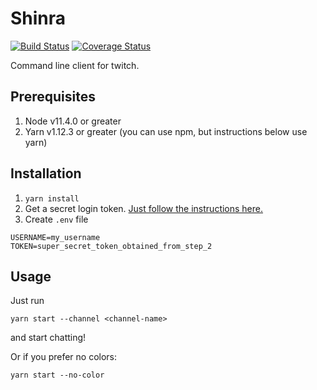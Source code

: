 # Shinra
[![Build Status](https://travis-ci.org/jkeam/shinra.svg?branch=master)](https://travis-ci.org/jkeam/shinra)
[![Coverage Status](https://coveralls.io/repos/github/jkeam/shinra/badge.svg?branch=master)](https://coveralls.io/github/jkeam/shinra?branch=master)

Command line client for twitch.

## Prerequisites
1.  Node v11.4.0 or greater
2.  Yarn v1.12.3 or greater (you can use npm, but instructions below use yarn)

## Installation
1.  `yarn install`
2.  Get a secret login token.  [Just follow the instructions here.](https://twitchapps.com/tmi/)
3.  Create `.env` file
```
USERNAME=my_username
TOKEN=super_secret_token_obtained_from_step_2
```

## Usage
Just run
```
yarn start --channel <channel-name>
```
and start chatting!

Or if you prefer no colors:
```
yarn start --no-color
```
